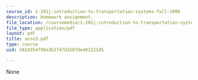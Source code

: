 ```yaml
---
course_id: 1-201j-introduction-to-transportation-systems-fall-2006
description: Homework assignment.
file_location: /coursemedia/1-201j-introduction-to-transportation-systems-fall-2006/5824354f90e3b2747d1587de49122145_assn3.pdf
file_type: application/pdf
layout: pdf
title: assn3.pdf
type: course
uid: 5824354f90e3b2747d1587de49122145

---
```

None